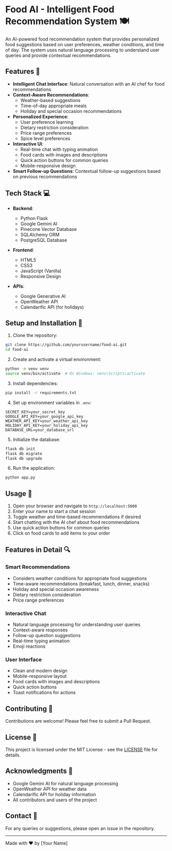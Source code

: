 # Food AI - Intelligent Food Recommendation System 🍽️

An AI-powered food recommendation system that provides personalized food suggestions based on user preferences, weather conditions, and time of day. The system uses natural language processing to understand user queries and provide contextual recommendations.

## Features 🌟

- **Intelligent Chat Interface**: Natural conversation with an AI chef for food recommendations
- **Context-Aware Recommendations**: 
  - Weather-based suggestions
  - Time-of-day appropriate meals
  - Holiday and special occasion recommendations
- **Personalized Experience**:
  - User preference learning
  - Dietary restriction consideration
  - Price range preferences
  - Spice level preferences
- **Interactive UI**:
  - Real-time chat with typing animation
  - Food cards with images and descriptions
  - Quick action buttons for common queries
  - Mobile-responsive design
- **Smart Follow-up Questions**: Contextual follow-up suggestions based on previous recommendations

## Tech Stack 💻

- **Backend**:
  - Python Flask
  - Google Gemini AI
  - Pinecone Vector Database
  - SQLAlchemy ORM
  - PostgreSQL Database

- **Frontend**:
  - HTML5
  - CSS3
  - JavaScript (Vanilla)
  - Responsive Design

- **APIs**:
  - Google Generative AI
  - OpenWeather API
  - Calendarific API (for holidays)

## Setup and Installation 🚀

1. Clone the repository:
```bash
git clone https://github.com/yourusername/food-ai.git
cd food-ai
```

2. Create and activate a virtual environment:
```bash
python -m venv venv
source venv/bin/activate  # On Windows: venv\Scripts\activate
```

3. Install dependencies:
```bash
pip install -r requirements.txt
```

4. Set up environment variables in `.env`:
```
SECRET_KEY=your_secret_key
GOOGLE_API_KEY=your_google_api_key
WEATHER_API_KEY=your_weather_api_key
HOLIDAY_API_KEY=your_holiday_api_key
DATABASE_URL=your_database_url
```

5. Initialize the database:
```bash
flask db init
flask db migrate
flask db upgrade
```

6. Run the application:
```bash
python app.py
```

## Usage 📱

1. Open your browser and navigate to `http://localhost:5000`
2. Enter your name to start a chat session
3. Toggle weather and time-based recommendations if desired
4. Start chatting with the AI chef about food recommendations
5. Use quick action buttons for common queries
6. Click on food cards to add items to your order

## Features in Detail 🔍

### Smart Recommendations
- Considers weather conditions for appropriate food suggestions
- Time-aware recommendations (breakfast, lunch, dinner, snacks)
- Holiday and special occasion awareness
- Dietary restriction consideration
- Price range preferences

### Interactive Chat
- Natural language processing for understanding user queries
- Context-aware responses
- Follow-up question suggestions
- Real-time typing animation
- Emoji reactions

### User Interface
- Clean and modern design
- Mobile-responsive layout
- Food cards with images and descriptions
- Quick action buttons
- Toast notifications for actions

## Contributing 🤝

Contributions are welcome! Please feel free to submit a Pull Request.

## License 📄

This project is licensed under the MIT License - see the [LICENSE](LICENSE) file for details.

## Acknowledgments 🙏

- Google Gemini AI for natural language processing
- OpenWeather API for weather data
- Calendarific API for holiday information
- All contributors and users of the project

## Contact 📧

For any queries or suggestions, please open an issue in the repository.

---
Made with ❤️ by [Your Name]